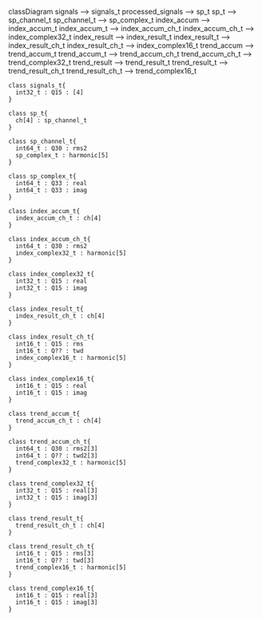 classDiagram
    signals --> signals_t
    processed_signals --> sp_t
    sp_t --> sp_channel_t
    sp_channel_t --> sp_complex_t
    index_accum --> index_accum_t
    index_accum_t --> index_accum_ch_t
    index_accum_ch_t --> index_complex32_t
    index_result --> index_result_t
    index_result_t --> index_result_ch_t
    index_result_ch_t --> index_complex16_t
    trend_accum --> trend_accum_t
    trend_accum_t --> trend_accum_ch_t
    trend_accum_ch_t --> trend_complex32_t
    trend_result --> trend_result_t
    trend_result_t --> trend_result_ch_t
    trend_result_ch_t --> trend_complex16_t
  
    class signals_t{
      int32_t : Q15 : [4]
    }

    class sp_t{
      ch[4] : sp_channel_t
    }

    class sp_channel_t{
      int64_t : Q30 : rms2
      sp_complex_t : harmonic[5]
    }

    class sp_complex_t{
      int64_t : Q33 : real
      int64_t : Q33 : imag
    }

    class index_accum_t{
      index_accum_ch_t : ch[4]
    }

    class index_accum_ch_t{
      int64_t : Q30 : rms2
      index_complex32_t : harmonic[5]
    }

    class index_complex32_t{
      int32_t : Q15 : real
      int32_t : Q15 : imag
    }

    class index_result_t{
      index_result_ch_t : ch[4]
    }

    class index_result_ch_t{
      int16_t : Q15 : rms
      int16_t : Q?? : twd
      index_complex16_t : harmonic[5]
    }

    class index_complex16_t{
      int16_t : Q15 : real
      int16_t : Q15 : imag
    }

    class trend_accum_t{
      trend_accum_ch_t : ch[4]
    }

    class trend_accum_ch_t{
      int64_t : Q30 : rms2[3]
      int64_t : Q?? : twd2[3]
      trend_complex32_t : harmonic[5]
    }

    class trend_complex32_t{
      int32_t : Q15 : real[3]
      int32_t : Q15 : imag[3]
    }

    class trend_result_t{
      trend_result_ch_t : ch[4]
    }

    class trend_result_ch_t{
      int16_t : Q15 : rms[3]
      int16_t : Q?? : twd[3]
      trend_complex16_t : harmonic[5]
    }

    class trend_complex16_t{
      int16_t : Q15 : real[3]
      int16_t : Q15 : imag[3]
    }